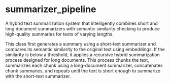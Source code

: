 # summarizer_pipeline

A hybrid text summarization system that intelligently combines short and long document summarizers with semantic similarity checking to produce high-quality summaries for texts of varying lengths.

This class first generates a summary using a short-text summarizer and compares its semantic similarity to the original text using embeddings. If the similarity is below a threshold, it applies a recursive hybrid summarization process designed for long documents. This process chunks the text, summarizes each chunk using a long-document summarizer, concatenates chunk summaries, and repeats until the text is short enough to summarize with the short-text summarizer.
